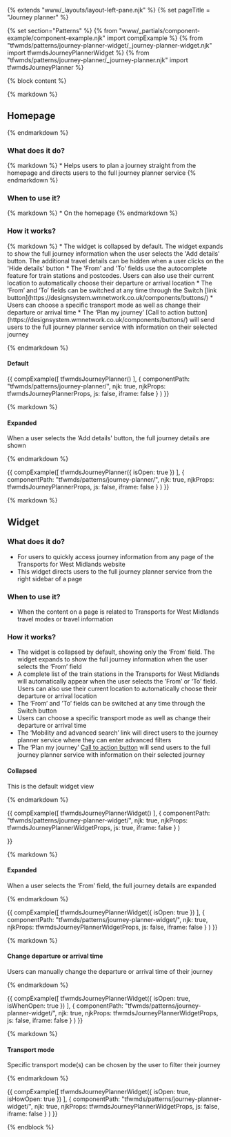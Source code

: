 {% extends "www/_layouts/layout-left-pane.njk" %}
{% set pageTitle = "Journey planner" %}

{% set section="Patterns" %}
{% from "www/_partials/component-example/component-example.njk" import compExample %}
{% from "tfwmds/patterns/journey-planner-widget/_journey-planner-widget.njk" import tfwmdsJourneyPlannerWidget %}
{% from "tfwmds/patterns/journey-planner/_journey-planner.njk" import tfwmdsJourneyPlanner %}

{% block content %}

{% markdown %}

## Homepage

{% endmarkdown %}

  <h3 id="homepage-what-does-it-do"> What does it do? </h3>
{% markdown %}
  * Helps users to plan a journey straight from the homepage and directs users to the full journey planner service
{% endmarkdown %}

  <h3 id="homepage-when-to-use-it"> When to use it?</h3>
{% markdown %} 
  * On the homepage
{% endmarkdown %}

  <h3 id="homepage-how-it-works">How it works?</h3>
{% markdown %} 
  * The widget is collapsed by default. The widget expands to show the full journey information when the user selects the 'Add details' button. The additional travel details can be hidden when a user clicks on the 'Hide details' button
  * The 'From' and 'To' fields use the autocomplete feature for train stations and postcodes. Users can also use their current location to automatically choose their departure or arrival location
  * The ‘From’ and ’To’ fields can be switched at any time through the Switch [link button](https://designsystem.wmnetwork.co.uk/components/buttons/)
  * Users can choose a specific transport mode as well as change their departure or arrival time
  * The ‘Plan my journey’ [Call to action button](https://designsystem.wmnetwork.co.uk/components/buttons/) will send users to the full journey planner service with information on their selected journey

{% endmarkdown %}

  <h4 id="homepage-default">Default</h4>

{{
    compExample([
        tfwmdsJourneyPlanner()
      ], {
        componentPath: "tfwmds/patterns/journey-planner/",
        njk: true,
        njkProps: tfwmdsJourneyPlannerProps,
        js: false,
        iframe: false
      }
    )
  }}

{% markdown %}

  <h4 id="homepage-expanded"> Expanded </h4>
  When a user selects the ‘Add details' button, the full journey details are shown
  
{% endmarkdown %}

{{
  compExample([
      tfwmdsJourneyPlanner({
        isOpen: true
      })
    ], {
      componentPath: "tfwmds/patterns/journey-planner/",
      njk: true,
      njkProps: tfwmdsJourneyPlannerProps,
      js: false,
      iframe: false
    }
  )
}}

{% markdown %}

## Widget

### What does it do?

- For users to quickly access journey information from any page of the Transports for West Midlands website
- This widget directs users to the full journey planner service from the right sidebar of a page

### When to use it?

- When the content on a page is related to Transports for West Midlands travel modes or travel information

### How it works?

- The widget is collapsed by default, showing only the ‘From’ field. The widget expands to show the full journey information when the user selects the ‘From’ field
- A complete list of the train stations in the Transports for West Midlands will automatically appear when the user selects the ’From’ or ‘To’ field. Users can also use their current location to automatically choose their departure or arrival location
- The ‘From’ and ’To’ fields can be switched at any time through the Switch button
- Users can choose a specific transport mode as well as change their departure or arrival time
- The ‘Mobility and advanced search’ link will direct users to the journey planner service where they can enter advanced filters
- The ‘Plan my journey’ [Call to action button](https://designsystem.wmnetwork.co.uk/components/buttons/) will send users to the full journey planner service with information on their selected journey

#### Collapsed

This is the default widget view

{% endmarkdown %}

{{
compExample([
tfwmdsJourneyPlannerWidget()
], {
componentPath: "tfwmds/patterns/journey-planner-widget/",
njk: true,
njkProps: tfwmdsJourneyPlannerWidgetProps,
js: true,
iframe: false
}
)

}}

{% markdown %}

#### Expanded

When a user selects the ‘From’ field, the full journey details are expanded

{% endmarkdown %}

{{
  compExample([
      tfwmdsJourneyPlannerWidget({
        isOpen: true
      })
    ], {
      componentPath: "tfwmds/patterns/journey-planner-widget/",
      njk: true,
      njkProps: tfwmdsJourneyPlannerWidgetProps,
      js: false,
      iframe: false
    }
  )
}}

{% markdown %}

#### Change departure or arrival time

Users can manually change the departure or arrival time of their journey

{% endmarkdown %}

{{
  compExample([
      tfwmdsJourneyPlannerWidget({
        isOpen: true,
        isWhenOpen: true
      })
    ], {
      componentPath: "tfwmds/patterns/journey-planner-widget/",
      njk: true,
      njkProps: tfwmdsJourneyPlannerWidgetProps,
      js: false,
      iframe: false
    }
  )
}}

{% markdown %}

#### Transport mode

Specific transport mode(s) can be chosen by the user to filter their journey

{% endmarkdown %}

{{
  compExample([
      tfwmdsJourneyPlannerWidget({
        isOpen: true,
        isHowOpen: true
      })
    ], {
      componentPath: "tfwmds/patterns/journey-planner-widget/",
      njk: true,
      njkProps: tfwmdsJourneyPlannerWidgetProps,
      js: false,
      iframe: false
    }
  )
}}

{% endblock %}
